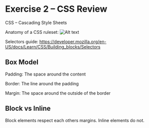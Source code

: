 # Exercise 2 – CSS Review

CSS – Cascading Style Sheets

Anatomy of a CSS ruleset:
![Alt text](https://developer.mozilla.org/en-US/docs/Learn/Getting_started_with_the_web/CSS_basics/css-declaration-small.png)

Selectors guide: https://developer.mozilla.org/en-US/docs/Learn/CSS/Building_blocks/Selectors

## Box Model

Padding: The space around the content

Border: The line around the padding

Margin: The space around the outside of the border

## Block vs Inline

Block elements respect each others margins. Inline elements do not.
